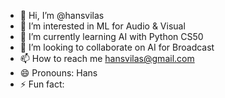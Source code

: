 - 👋 Hi, I’m @hansvilas
- 👀 I’m interested in ML for Audio & Visual
- 🌱 I’m currently learning AI with Python CS50
- 💞️ I’m looking to collaborate on AI for Broadcast
- 📫 How to reach me hansvilas@gmail.com
- 😄 Pronouns: Hans
- ⚡ Fun fact: 

<!---
hansvilas/hansvilas is a ✨ special ✨ repository because its `README.md` (this file) appears on your GitHub profile.
You can click the Preview link to take a look at your changes.
--->
